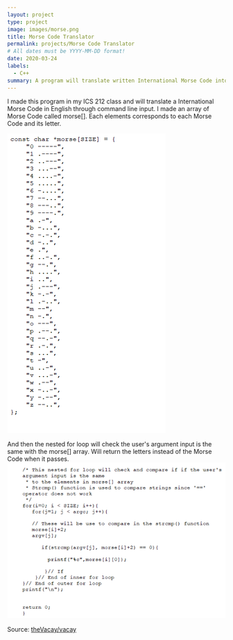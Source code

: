 ```yaml
---
layout: project
type: project
image: images/morse.png
title: Morse Code Translator
permalink: projects/Morse Code Translator
# All dates must be YYYY-MM-DD format!
date: 2020-03-24
labels:
  - C++
summary: A program will translate written International Morse Code into an English phrase.
---
```



I made this program in my ICS 212 class and will translate a International Morse Code in English through command line input. 
I made an array of Morse Code called morse[]. Each elements corresponds to each Morse Code and its letter.
 
 <img class="ui medium right floated rounded image" src="../images/morse code array.png">
 
And then the nested for loop will check the user's argument input is the same with the morse[] array. Will return the letters instead of the Morse Code when it passes.
 <img class="ui medium right floated rounded image" src="../images/morse code loop.png">
 
 
 
Source: <a href="https://github.com/theVacay/vacay"><i class="large github icon"></i>theVacay/vacay</a>
